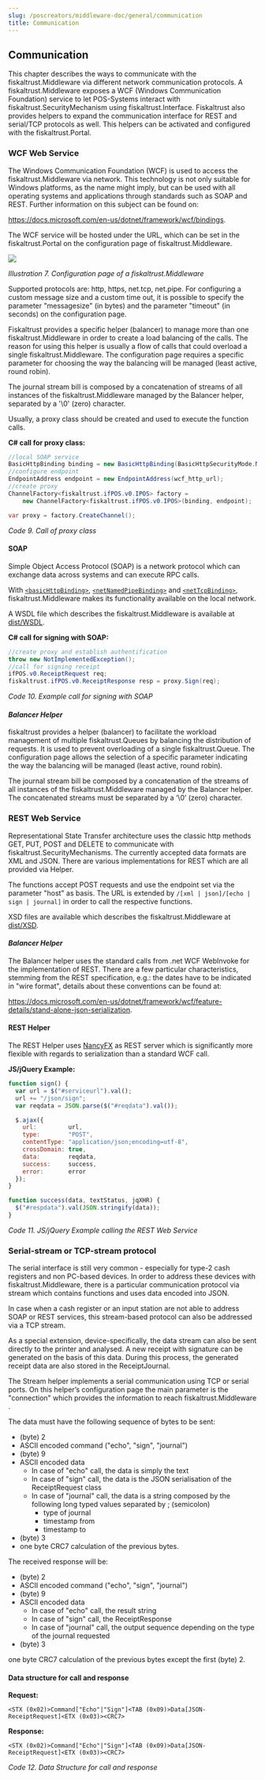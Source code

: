 ```yaml
---
slug: /poscreators/middleware-doc/general/communication
title: Communication
---
```


## Communication

This chapter describes the ways to communicate with the fiskaltrust.Middleware via different network communication protocols. A fiskaltrust.Middleware exposes a WCF (Windows Communication Foundation) service to let POS-Systems interact with fiskaltrust.SecurityMechanism using fiskaltrust.Interface. Fiskaltrust also provides helpers to expand the communication interface for REST and serial/TCP protocols as well. This helpers can be activated and configured with the fiskaltrust.Portal.

### WCF Web Service

The Windows Communication Foundation (WCF) is used to access the fiskaltrust.Middleware via network. This technology is not only suitable for Windows platforms, as the name might imply, but can be used with all operating systems and applications through standards such as SOAP and REST. Further information on this subject can be found on:

<https://docs.microsoft.com/en-us/dotnet/framework/wcf/bindings>.

The WCF service will be hosted under the URL, which can be set in the fiskaltrust.Portal on the configuration page of fiskaltrust.Middleware.

![](./images/01-configuration-page.png)

<span id="_Toc527986808" class="anchor"></span>*Illustration 7. Configuration page of a fiskaltrust.Middleware*

Supported protocols are: http, https, net.tcp, net.pipe. For configuring a custom message size and a custom time out, it is possible to specify the parameter "messagesize" (in bytes) and the parameter "timeout" (in seconds) on the configuration page.

Fiskaltrust provides a specific helper (balancer) to manage more than one fiskaltrust.Middleware in order to create a load balancing of the calls. The reason for using this helper is usually a flow of calls that could overload a single fiskaltrust.Middleware. The configuration page requires a specific parameter for choosing the way the balancing will be managed (least active, round robin).

The journal stream bill is composed by a concatenation of streams of all instances of the fiskaltrust.Middleware managed by the Balancer helper, separated by a '\\0' (zero) character.

Usually, a proxy class should be created and used to execute the function calls.

**C# call for proxy class:**
```cs
//local SOAP service
BasicHttpBinding binding = new BasicHttpBinding(BasicHttpSecurityMode.None);
//configure endpoint 
EndpointAddress endpoint = new EndpointAddress(wcf_http_url);
//create proxy 
ChannelFactory<fiskaltrust.ifPOS.v0.IPOS> factory = 
    new ChannelFactory<fiskaltrust.ifPOS.v0.IPOS>(binding, endpoint);

var proxy = factory.CreateChannel();
```

<span id="_Toc527986833" class="anchor"></span>*Code 9. Call of proxy class*

#### SOAP

Simple Object Access Protocol (SOAP) is a network protocol which can exchange data across systems and can execute RPC calls.

With [`<basicHttpBinding>`](https://msdn.microsoft.com/en-us/library/system.servicemodel.basichttpbinding\(v=vs.110\).aspx), [`<netNamedPipeBinding>`](https://msdn.microsoft.com/en-us/library/system.servicemodel.netnamedpipebinding\(v=vs.110\).aspx) and [`<netTcpBinding>`](https://msdn.microsoft.com/en-us/library/system.servicemodel.nettcpbinding\(v=vs.110\).aspx), fiskaltrust.Middleware makes its functionality available on the local network.

A WSDL file which describes the fiskaltrust.Middleware is available at [dist/WSDL](https://github.com/fiskaltrust/interface-doc/tree/master/dist/WSDL).

**C# call for signing with SOAP:**
```cs
//create proxy and establish authentification
throw new NotImplementedException();
//call for signing receipt
ifPOS.v0.ReceiptRequest req;
fiskaltrust.ifPOS.v0.ReceiptResponse resp = proxy.Sign(req);
```

<span id="_Toc527986834" class="anchor"></span>*Code 10. Example call for signing with SOAP*

#### *Balancer Helper*

fiskaltrust provides a helper (balancer) to facilitate the workload management of multiple fiskaltrust.Queues by balancing the distribution of requests. It is used to prevent overloading of a single fiskaltrust.Queue. The configuration page allows the selection of a specific parameter indicating the way the balancing will be managed (least active, round robin).

The journal stream bill be composed by a concatenation of the streams of all instances of the fiskaltrust.Middleware managed by the Balancer helper. The concatenated streams must be separated by a ‘\\0’ (zero) character.

### REST Web Service

Representational State Transfer architecture uses the classic http methods GET, PUT, POST and DELETE to communicate with fiskaltrust.SecurityMechanisms. The currently accepted data formats are XML and JSON. There are various implementations for REST which are all provided via Helper.

The functions accept POST requests and use the endpoint set via the parameter "host" as basis. The URL is extended by `/[xml | json]/[echo | sign | journal]` in order to call the respective functions.

XSD files are available which describes the fiskaltrust.Middleware at [dist/XSD](https://github.com/fiskaltrust/interface-doc/tree/master/dist/XSD).

#### *Balancer Helper*

The Balancer helper uses the standard calls from .net WCF WebInvoke for the implementation of REST. There are a few particular characteristics, stemming from the REST specification, e.g.: the dates have to be indicated in "wire format", details about these conventions can be found at:

<https://docs.microsoft.com/en-us/dotnet/framework/wcf/feature-details/stand-alone-json-serialization>.

#### REST Helper

The REST Helper uses [NancyFX](http://nancyfx.org) as REST server which is significantly more flexible with regards to serialization than a standard WCF call.

**JS/jQuery Example:**
```js
function sign() {
  var url = $("#serviceurl").val();
  url += "/json/sign";
  var reqdata = JSON.parse($("#reqdata").val());

  $.ajax({
    url:         url,
    type:        "POST",
    contentType: "application/json;encoding=utf-8",
    crossDomain: true,
    data:        reqdata,
    success:     success,
    error:       error
  });
}

function success(data, textStatus, jqXHR) {
  $("#respdata").val(JSON.stringify(data));
}
```

<span id="_Toc527986835" class="anchor"></span>*Code 11. JS/jQuery Example calling the REST Web Service*

### Serial-stream or TCP-stream protocol

The serial interface is still very common - especially for type-2 cash registers and non PC-based devices. In order to address these devices with fiskaltrust.Middleware, there is a particular communication protocol via stream which contains functions and uses data encoded into JSON.

In case when a cash register or an input station are not able to address SOAP or REST services, this stream-based protocol can also be addressed via a TCP stream.

As a special extension, device-specifically, the data stream can also be sent directly to the printer and analysed. A new receipt with signature can be generated on the basis of this data. During this process, the generated receipt data are also stored in the ReceiptJournal.

The Stream helper implements a serial communication using TCP or serial ports. On this helper’s configuration page the main parameter is the "connection" which provides the information to reach fiskaltrust.Middleware .

The data must have the following sequence of bytes to be sent:

  - (byte) 2
  - ASCII encoded command ("echo", "sign", "journal")
  - (byte) 9
  - ASCII encoded data
    - In case of "echo" call, the data is simply the text
    - In case of "sign" call, the data is the JSON serialisation of the ReceiptRequest class
    - In case of "journal" call, the data is a string composed by the following long typed values separated by ; (semicolon)
      - type of journal
      - timestamp from
      - timestamp to
  - (byte) 3
  - one byte CRC7 calculation of the previous bytes.

The received response will be:

  - (byte) 2
  - ASCII encoded command ("echo", "sign", "journal")
  - (byte) 9
  - ASCII encoded data
    - In case of "echo" call, the result string
    - In case of "sign" call, the ReceiptResponse
    - In case of "journal" call, the output sequence depending on the type of the journal requested
  - (byte) 3

one byte CRC7 calculation of the previous bytes except the first (byte) 2.

#### Data structure for call and response

**Request:**
```
<STX (0x02)>Command["Echo"|"Sign"]<TAB (0x09)>Data[JSON-ReceiptRequest]<ETX (0x03)><CRC7>
```

**Response:**
```
<STX (0x02)>Command["Echo"|"Sign"]<TAB (0x09)>Data[JSON-ReceiptRequest]<ETX (0x03)><CRC7>
```

<span id="_Toc527986836" class="anchor"></span>*Code 12. Data Structure for call and response*
